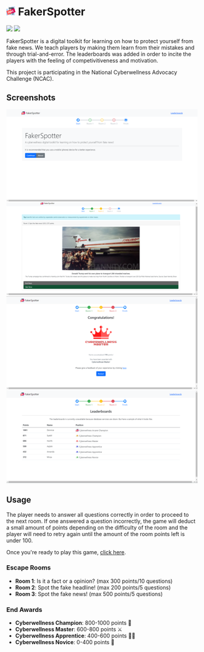 ﻿# <img src="./.github/icon.png" width="24"/> FakerSpotter

[![](https://img.shields.io/badge/Powered%20By-.NET-blue?logo=microsoft&style=flat-square)](https://dotnet.microsoft.com)
[![](https://img.shields.io/badge/Made%20With-Visual%20Studio-blue?logo=visual-studio&style=flat-square)](https://visualstudio.microsoft.com)

FakerSpotter is a digital toolkit for learning on how to protect yourself from fake news. We teach players by making them learn from their mistakes and through trial-and-error. The leaderboards was added in order to incite the players with the feeling of competivitiveness and motivation.

This project is participating in the National Cyberwellness Advocacy Challenge (NCAC).

## Screenshots

![](./.github/screenshots/0.png)
![](./.github/screenshots/1.png)
![](./.github/screenshots/2.png)
![](./.github/screenshots/3.png)

## Usage

The player needs to answer all questions correctly in order to proceed to the next room. If one answered a question incorrectly, the game will deduct a small amount of points depending on the difficulty of the room and the player will need to retry again until the amount of the room points left is under 100.

Once you're ready to play this game, [click here](https://dentolos19.github.io/go/ncac).

### Escape Rooms

* **Room 1**: Is it a fact or a opinion? (max 300 points/10 questions)
* **Room 2**: Spot the fake headline! (max 200 points/5 questions)
* **Room 3**: Spot the fake news! (max 500 points/5 questions)

### End Awards

* **Cyberwellness Champion**: 800-1000 points 👑
* **Cyberwellness Master**: 600-800 points ⚔
* **Cyberwellness Apprentice**: 400-600 points 💁‍♂️
* **Cyberwellness Novice**: 0-400 points 🤔
